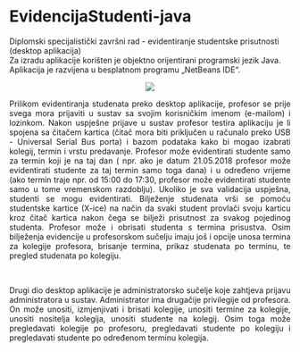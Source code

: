 # EvidencijaStudenti-java
Diplomski specijalistički završni rad - evidentiranje studentske prisutnosti (desktop aplikacija)
<br/>
Za izradu aplikacije korišten je objektno orijentirani programski jezik Java. Aplikacija je razvijena u besplatnom programu „NetBeans IDE“. 
<br/>

<p align="center"><img src="../../blob/master/src/picture/arhitektura.jpg"></p>

<p align="justify">Prilikom evidentiranja studenata preko desktop aplikacije, profesor se prije svega mora prijaviti u sustav sa svojim korisničkim imenom (e-mailom) i lozinkom. Nakon uspješne prijave u sustav profesor testira aplikaciju je li spojena sa čitačem kartica (čitač mora biti priključen u računalo preko USB - Universal Serial Bus porta) i bazom podataka kako bi mogao izabrati kolegij, termin i vrstu predavanje. Profesor može evidentirati studente samo za termin koji je na taj dan ( npr. ako je datum 21.05.2018 profesor može evidentirati studente za taj termin samo toga dana) i u određeno vrijeme (ako termin traje npr. od 15:00 do 17:30, profesor može evidentirati studente samo u tome vremenskom razdoblju). Ukoliko je sva validacija uspješna, studenti se mogu evidentirati. Bilježenje studenata vrši se pomoću studentske kartice (X-ice) na način da svaki student provlači svoju karticu kroz čitač kartica nakon čega se bilježi prisutnost za svakog pojedinog studenta. Profesor može i obrisati studenta s termina prisustva. Osim bilježenja evidencije u profesorskom sučelju imaju još i opcije unosa termina za kolegije profesora, brisanje termina, prikaz studenata po terminu, te pregled studenata po kolegiju.</p><br/>
<p align="justify">Drugi dio desktop aplikacije je administratorsko sučelje koje zahtjeva prijavu administratora u sustav. Administrator ima drugačije privilegije od profesora. On može unositi, izmjenjivati i brisati kolegije, unositi termine za kolegije, unositi nositelja kolegija, unositi studente na kolegij. Osim toga može pregledavati kolegije po profesoru, pregledavati studente po kolegiju i pregledavati studente po određenom terminu kolegija.</p>
